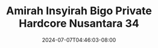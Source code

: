 --- 
title: "Amirah Insyirah Bigo Private Hardcore Nusantara 34"
description: "video bokeh Amirah Insyirah Bigo Private Hardcore Nusantara 34  tele    "
date: 2024-07-07T04:46:03-08:00
file_code: "hqfah2a9m0a8"
draft: false
cover: "bsklcro966uqsa71.jpg"
tags: ["Amirah", "Insyirah", "Bigo", "Private", "Hardcore", "Nusantara", "bokep-indo", "bokep-viral", "bokep-ig"]
length: 383
fld_id: "1483924"
foldername: "Amirah insyirah"
categories: ["Amirah insyirah"]
views: 0
---